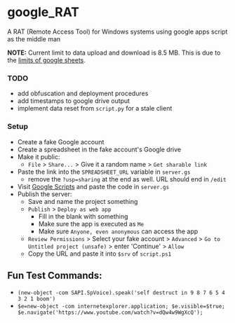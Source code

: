# google_RAT
A RAT (Remote Access Tool) for Windows systems using google apps script as the middle man

**NOTE:** Current limit to data upload and download is 8.5 MB. This is due to the [limits of google sheets](https://gsuitetips.com/tips/sheets/google-spreadsheet-limitations/).

### TODO
* add obfuscation and deployment procedures
* add timestamps to google drive output
* implement data reset from `script.py` for a stale client

### Setup
* Create a fake Google account
* Create a spreadsheet in the fake account's Google drive
* Make it public:
  * `File` > `Share...` > Give it a random name > `Get sharable link`
* Paste the link into the `SPREADSHEET_URL` variable in `server.gs`
  * remove the `?usp=sharing` at the end as well. URL should end in `/edit`
* Visit [Google Scripts](https://www.google.com/script/start/) and paste the code in `server.gs`
* Publish the server:
  * Save and name the project something
  * `Publish` > `Deploy as web app`
    * Fill in the blank with something
    * Make sure the app is executed as `Me`
    * Make sure `Anyone, even anonymous` can access the app
  * `Review Permissions` > Select your fake account > `Advanced` > `Go to Untitled project (unsafe)` > enter 'Continue' > `Allow`
  * Copy the URL and paste it into `$srv` of `script.ps1`

## Fun Test Commands:
* `(new-object -com SAPI.SpVoice).speak('self destruct in 9 8 7 6 5 4 3 2 1 boom')`
* `$e=new-object -com internetexplorer.application; $e.visible=$true; $e.navigate('https://www.youtube.com/watch?v=dQw4w9WgXcQ');`
